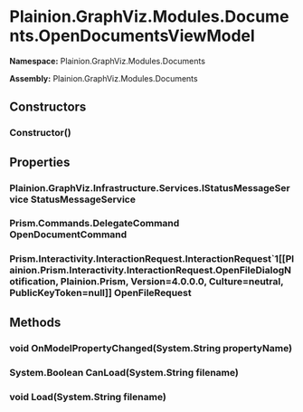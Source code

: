 
# Plainion.GraphViz.Modules.Documents.OpenDocumentsViewModel

**Namespace:** Plainion.GraphViz.Modules.Documents

**Assembly:** Plainion.GraphViz.Modules.Documents


## Constructors

### Constructor()


## Properties

### Plainion.GraphViz.Infrastructure.Services.IStatusMessageService StatusMessageService

### Prism.Commands.DelegateCommand OpenDocumentCommand

### Prism.Interactivity.InteractionRequest.InteractionRequest`1[[Plainion.Prism.Interactivity.InteractionRequest.OpenFileDialogNotification, Plainion.Prism, Version=4.0.0.0, Culture=neutral, PublicKeyToken=null]] OpenFileRequest


## Methods

### void OnModelPropertyChanged(System.String propertyName)

### System.Boolean CanLoad(System.String filename)

### void Load(System.String filename)
